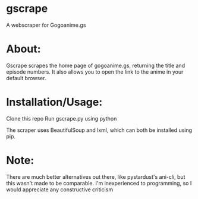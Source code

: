 # gscrape
A webscraper for Gogoanime.gs



# About:
Gscrape scrapes the home page of gogoanime.gs, returning the title and episode numbers. It also allows you to open the link to the anime in your default browser.

# Installation/Usage:

Clone this repo
Run gscrape.py using python

The scraper uses BeautifulSoup and lxml, which can both be installed using pip.

# Note:
There are much better alternatives out there, like pystardust's ani-cli, but this wasn't made to be comparable. I'm inexperienced to programming, so I would appreciate any constructive criticism
